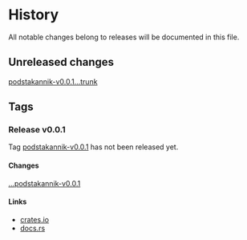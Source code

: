 # History

All notable changes belong to releases will be documented in this file.


## Unreleased changes

[podstakannik-v0.0.1...trunk](
https://gitlab.com/grauwoelfchen/podstakannik/-/compare/podstakannik-v0.0.1...trunk)


## Tags

### Release v0.0.1

Tag [podstakannik-v0.0.1](
https://gitlab.com/grauwoelfchen/podstakannik/-/tags/podstakannik-v0.0.1) has
not been released yet.

#### Changes

[...podstakannik-v0.0.1](
https://gitlab.com/grauwoelfchen/podstakannik/-/compare/...podstakannik-v0.0.1)

#### Links

* [crates.io](https://crates.io/crates/podstakannik/0.0.1)
* [docs.rs](https://docs.rs/crate/podstakannik/0.0.1)

